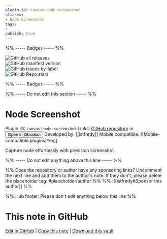 ```yaml
---
plugin-id: canvas-node-screenshot
aliases:
- Node Screenshot
tags: 
- 
publish: true
---
```


%% ----- Badges ----- %%

![GitHub all releases](https://img.shields.io/github/downloads/istfredy/obsidian-canvas-node-screenshot/total?color=573E7A&logo=github&style=for-the-badge)   
![GitHub manifest version](https://img.shields.io/github/manifest-json/v/istfredy/obsidian-canvas-node-screenshot?color=573E7A&logo=github&style=for-the-badge)   
![GitHub issues by-label](https://img.shields.io/github/issues/istfredy/obsidian-canvas-node-screenshot/help%20wanted?color=573E7A&logo=github&style=for-the-badge)   
![GitHub Repo stars](https://img.shields.io/github/stars/istfredy/obsidian-canvas-node-screenshot?color=573E7A&logo=github&style=for-the-badge)

%% ----- Badges ----- %%

%% ----- Do not edit this section ----- %%

# Node Screenshot

Plugin ID: `canvas-node-screenshot`
Links: [GitHub repository](https://github.com/istfredy/obsidian-canvas-node-screenshot) or [<button id=HH>Open in Obsidian</button>](obsidian://show-plugin?id=canvas-node-screenshot)
Developed by: [[istfredy]]
Mobile compatible: [[Mobile-compatible plugins|Yes]]

Capture node effortlessly with precision screenshot.

%% ----- Do not edit anything above this line ----- %% 

%% Does the repository or author have any sponsoring links? Uncomment the next line and add them to the author's note. If they don't, please delete the placeholder tag: #placeholder/author %%
%% ![[istfredy#Sponsor this author]] %%

%% Hub footer: Please don't edit anything below this line %%

# This note in GitHub

<span class="git-footer">[Edit In GitHub](https://github.dev/obsidian-community/obsidian-hub/blob/main/02%20-%20Community%20Expansions/02.05%20All%20Community%20Expansions/Plugins/canvas-node-screenshot.md "git-hub-edit-note") | [Copy this note](https://raw.githubusercontent.com/obsidian-community/obsidian-hub/main/02%20-%20Community%20Expansions/02.05%20All%20Community%20Expansions/Plugins/canvas-node-screenshot.md "git-hub-copy-note") | [Download this vault](https://github.com/obsidian-community/obsidian-hub/archive/refs/heads/main.zip "git-hub-download-vault") </span>
